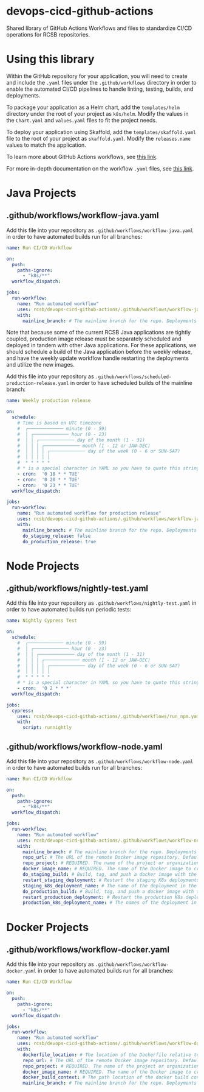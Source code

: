 # devops-cicd-github-actions

Shared library of GitHub Actions Workflows and files to standardize CI/CD operations for RCSB repositories.

# Using this library

Within the GitHub repository for your application, you will need to create and include the `.yaml` files under the `.github/workflows` directory in order to enable the automated CI/CD pipelines to handle linting, testing, builds, and deployments.

To package your application as a Helm chart, add the `templates/helm` directory under the root of your project as `k8s/helm`. Modify the values in the `Chart.yaml` and `values.yaml` files to fit the project needs.

To deploy your application using Skaffold, add the `templates/skaffold.yaml` file to the root of your project as `skaffold.yaml`. Modify the `releases.name` values to match the application.

To learn more about GitHub Actions workflows, see [this link](https://docs.github.com/en/actions/using-workflows/about-workflows).

For more in-depth documentation on the workflow `.yaml` files, see [this link](https://docs.github.com/en/actions/using-workflows/workflow-syntax-for-github-actions#about-yaml-syntax-for-workflows).

# Java Projects

## .github/workflows/workflow-java.yaml

Add this file into your repository as `.github/workflows/workflow-java.yaml` in order to have automated builds run for all branches:

```yaml
name: Run CI/CD Workflow

on:
  push:
    paths-ignore:
      - "k8s/**"
  workflow_dispatch:

jobs:
  run-workflow:
    name: "Run automated workflow"
    uses: rcsb/devops-cicd-github-actions/.github/workflows/workflow-java.yaml@master
    with:
      mainline_branch: # The mainline branch for the repo. Deployments to the staging and production environments are done only on push to this branch. Defaults to the repo's default branch.
```

Note that because some of the current RCSB Java applications are tightly coupled, production image release must be separately scheduled and deployed in tandem with other Java applications. For these applications, we should schedule a build of the Java application before the weekly release, and have the weekly update workflow handle restarting the deployments and utilize the new images.

Add this file into your repository as `.github/workflows/scheduled-production-release.yaml` in order to have scheduled builds of the mainline branch:

```yaml
name: Weekly production release

on:
  schedule:
    # Time is based on UTC timezone
    #  ┌───────────── minute (0 - 59)
    #  │ ┌───────────── hour (0 - 23)
    #  │ │ ┌───────────── day of the month (1 - 31)
    #  │ │ │ ┌───────────── month (1 - 12 or JAN-DEC)
    #  │ │ │ │ ┌───────────── day of the week (0 - 6 or SUN-SAT)
    #  │ │ │ │ │
    #  * * * * *
    # * is a special character in YAML so you have to quote this string
    - cron:  '0 18 * * TUE'
    - cron:  '0 20 * * TUE'
    - cron:  '0 23 * * TUE'
  workflow_dispatch:

jobs:
  run-workflow:
    name: "Run automated workflow for production release"
    uses: rcsb/devops-cicd-github-actions/.github/workflows/workflow-java.yaml@master
    with:
      mainline_branch: # The mainline branch for the repo. Deployments to the staging and production environments are done only on push to this branch. Defaults to the repo's default branch.
      do_staging_release: false
      do_production_release: true
```

# Node Projects

## .github/workflows/nightly-test.yaml

Add this file into your repository as `.github/workflows/nightly-test.yaml` in order to have automated builds run periodic tests:

```yaml
name: Nightly Cypress Test

on:
  schedule:
    #  ┌───────────── minute (0 - 59)
    #  │ ┌───────────── hour (0 - 23)
    #  │ │ ┌───────────── day of the month (1 - 31)
    #  │ │ │ ┌───────────── month (1 - 12 or JAN-DEC)
    #  │ │ │ │ ┌───────────── day of the week (0 - 6 or SUN-SAT)
    #  │ │ │ │ │
    #  * * * * *
    # * is a special character in YAML so you have to quote this string
    - cron:  '0 2 * * *'
  workflow_dispatch:

jobs:
  cypress:
    uses: rcsb/devops-cicd-github-actions/.github/workflows/run_npm.yaml@master
    with:
      script: runnightly
```

## .github/workflows/workflow-node.yaml

Add this file into your repository as `.github/workflows/workflow-node.yaml` in order to have automated builds run for all branches:

```yaml
name: Run CI/CD Workflow

on:
  push:
    paths-ignore:
      - "k8s/**"
  workflow_dispatch:

jobs:
  run-workflow:
    name: "Run automated workflow"
    uses: rcsb/devops-cicd-github-actions/.github/workflows/workflow-node.yaml@master
    with:
      mainline_branch: # The mainline branch for the repo. Deployments to the staging and production environments are done only on push to this branch. Defaults to the repo's default branch.
      repo_url: # The URL of the remote Docker image repository. Defaults to harbor.devops.k8s.rcsb.org.
      repo_project: # REQUIRED. The name of the project or organization in the remote Docker image repository.
      docker_image_name: # REQUIRED. The name of the Docker image to create.
      do_staging_build: # Build, tag, and push a docker image with the staging tag. Defaults to false.
      restart_staging_deployment: # Restart the staging K8s deployments for this application. Defaults to false.
      staging_k8s_deployment_name: # The name of the deployment in the K8s staging namespace to restart. Needs to be defined if restart_staging_deployment is set to true.
      do_production_build: # Build, tag, and push a docker image with the production tag. Defaults to false.
      restart_production_deployment: # Restart the production K8s deployment for this application. Defaults to false.
      production_k8s_deployment_name: # The names of the deployment in the K8s production namespace to restart. Needs to be defined if restart_production_deployment is set to true.
```

# Docker Projects

## .github/workflows/workflow-docker.yaml

Add this file into your repository as `.github/workflows/workflow-docker.yaml` in order to have automated builds run for all branches:

```yaml
name: Run CI/CD Workflow

on:
  push:
    paths-ignore:
      - "k8s/**"
  workflow_dispatch:

jobs:
  run-workflow:
    name: "Run automated workflow"
    uses: rcsb/devops-cicd-github-actions/.github/workflows/workflow-docker.yaml@master
    with:
      dockerfile_location: # The location of the Dockerfile relative to the root of the repository. Defaults to "Dockerfile".
      repo_url: # The URL of the remote Docker image repository. Defaults to "harbor.devops.k8s.rcsb.org".
      repo_project: # REQUIRED. The name of the project or organization in the remote Docker image repository.
      docker_image_name: # REQUIRED. The name of the Docker image to create.
      docker_build_context: # The path location of the docker build context, relative to the project root. Defaults to the project root.
      mainline_branch: # The mainline branch for the repo. Deployments to the staging and production environments are done only on push to this branch. Defaults to the repo's default branch.
```
